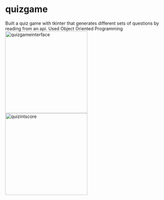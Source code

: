 # quizgame
Built a quiz game with tkinter that generates different sets of questions by reading from an api. Used Object Oriented Programming
<img width="260" alt="quizgameinterface" src="https://user-images.githubusercontent.com/89553093/152391228-96357a59-ccf7-45a1-ac5c-47b455762317.png">
<img width="260" alt="quizintscore" src="https://user-images.githubusercontent.com/89553093/152391286-1ac015c6-4cd4-4dab-bd25-bd34cc97b956.png">
